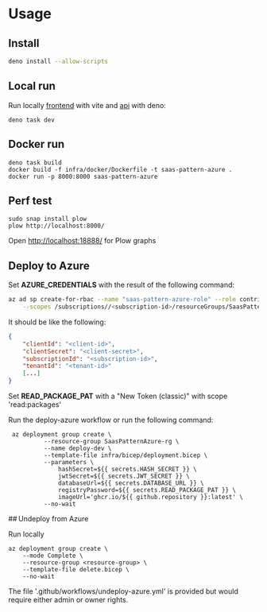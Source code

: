 # Usage

## Install

```bash
deno install --allow-scripts
```

## Local run

Run locally [frontend](http://localhost:5173/) with vite and [api](http://localhost:8000/) with deno: 
```
deno task dev
```

## Docker run

```
deno task build
docker build -f infra/docker/Dockerfile -t saas-pattern-azure .
docker run -p 8000:8000 saas-pattern-azure
```

## Perf test

```
sudo snap install plow
plow http://localhost:8000/
```

Open [http://localhost:18888/](http://localhost:18888/) for Plow graphs

## Deploy to Azure

Set **AZURE_CREDENTIALS** with the result of the following command:
```bash
az ad sp create-for-rbac --name "saas-pattern-azure-role" --role contributor \
    --scopes /subscriptions//<subscription-id>/resourceGroups/SaasPatternAzure-rg --sdk-aut
```

It should be like the following: 
```json
{
    "clientId": "<client-id>",
    "clientSecret": "<client-secret>",
    "subscriptionId": "<subscription-id>",
    "tenantId": "<tenant-id>"
    [...]
}
```

Set **READ_PACKAGE_PAT** with a "New Token (classic)" with scope 'read:packages'

Run the deploy-azure workflow or run the following command:
```
 az deployment group create \
          --resource-group SaasPatternAzure-rg \
          --name deploy-dev \
          --template-file infra/bicep/deployment.bicep \
          --parameters \
              hashSecret=${{ secrets.HASH_SECRET }} \
              jwtSecret=${{ secrets.JWT_SECRET }} \
              databaseUrl=${{ secrets.DATABASE_URL }} \
              registryPassword=${{ secrets.READ_PACKAGE_PAT }} \
              imageUrl='ghcr.io/${{ github.repository }}:latest' \
          --no-wait
```

## Undeploy from Azure

Run locally 
```
az deployment group create \
    --mode Complete \
    --resource-group <resource-group> \
    --template-file delete.bicep \
    --no-wait
```

The file '.github/workflows/undeploy-azure.yml' is provided but would require either admin or owner rights. 
```